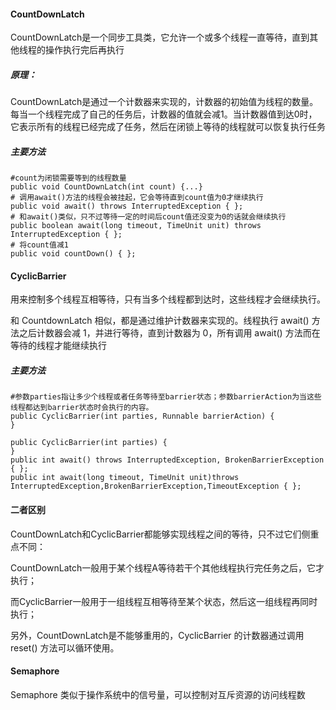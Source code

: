 
#### CountDownLatch
CountDownLatch是一个同步工具类，它允许一个或多个线程一直等待，直到其他线程的操作执行完后再执行

##### 原理：
CountDownLatch是通过一个计数器来实现的，计数器的初始值为线程的数量。每当一个线程完成了自己的任务后，计数器的值就会减1。当计数器值到达0时，它表示所有的线程已经完成了任务，然后在闭锁上等待的线程就可以恢复执行任务
##### 主要方法
```
#count为闭锁需要等到的线程数量
public void CountDownLatch(int count) {...}
# 调用await()方法的线程会被挂起，它会等待直到count值为0才继续执行
public void await() throws InterruptedException { };  
# 和await()类似，只不过等待一定的时间后count值还没变为0的话就会继续执行
public boolean await(long timeout, TimeUnit unit) throws InterruptedException { }; 
# 将count值减1
public void countDown() { }; 
```
#### CyclicBarrier

用来控制多个线程互相等待，只有当多个线程都到达时，这些线程才会继续执行。

和 CountdownLatch 相似，都是通过维护计数器来实现的。线程执行 await() 方法之后计数器会减 1，并进行等待，直到计数器为 0，所有调用 await() 方法而在等待的线程才能继续执行
##### 主要方法
```
#参数parties指让多少个线程或者任务等待至barrier状态；参数barrierAction为当这些线程都达到barrier状态时会执行的内容。
public CyclicBarrier(int parties, Runnable barrierAction) {
}
 
public CyclicBarrier(int parties) {
}
public int await() throws InterruptedException, BrokenBarrierException { };
public int await(long timeout, TimeUnit unit)throws InterruptedException,BrokenBarrierException,TimeoutException { };
```

#### 二者区别
CountDownLatch和CyclicBarrier都能够实现线程之间的等待，只不过它们侧重点不同：

CountDownLatch一般用于某个线程A等待若干个其他线程执行完任务之后，它才执行；

而CyclicBarrier一般用于一组线程互相等待至某个状态，然后这一组线程再同时执行；

另外，CountDownLatch是不能够重用的，CyclicBarrier 的计数器通过调用 reset() 方法可以循环使用。
#### Semaphore
Semaphore 类似于操作系统中的信号量，可以控制对互斥资源的访问线程数
